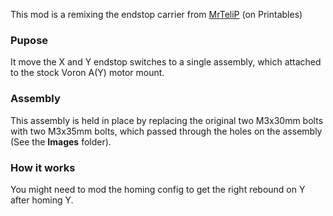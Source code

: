 This mod is a remixing the endstop carrier from [MrTeliP](https://www.printables.com/model/325765-voron-24r2-pg7-cable-gland-and-endstop) (on Printables)

### Pupose
It move the X and Y endstop switches to a single assembly, which attached to the stock Voron A(Y) motor mount. 

### Assembly
This assembly is held in place by replacing the original two M3x30mm bolts with two M3x35mm bolts, which passed through the holes on the assembly (See the **Images** folder).

### How it works
You might need to mod the homing config to get the right rebound on Y after homing Y.
